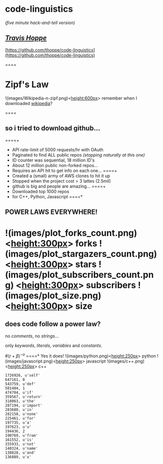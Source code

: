 # code-linguistics
_(five minute hack-and-tell version)_

*[Travis Hoppe](http://thoppe.github.io/)*
----------
[https://github.com/thoppe/code-linguistics](https://github.com/thoppe/code-linguistics)

====

# Zipf's Law
!(images/Wikipedia-n-zipf.png)<<height:600px>> remember when I downloaded [wikipedia](https://github.com/thoppe/Colorless-Green-Ideas)?

====
## so i tried to download github...

====+
+ API rate-limit of 5000 requests/hr with OAuth
+ Paginated to find ALL public repos _(stopping naturally at this one)_
+ ID counter was sequential, 18 million ID's
+ About 12 million public non-forked repos...
+ Requires an API hit to get info on each one...
====+
+ Created a (small) army of AWS clones to hit it up
+ Stopped when the project cost > 3 lattes (2.5mil)
+ github is big and people are amazing...
====+
+ Downloaded top 1000 repos
+ for C++, Python, Javascript
====*
## POWER LAWS EVERYWHERE!
!(images/plot_forks_count.png) <<height:300px>> forks
!(images/plot_stargazers_count.png) <<height:300px>> stars
!(images/plot_subscribers_count.png) <<height:300px>> subscribers
!(images/plot_size.png) <<height:300px>> size
====
## does code follow a power law?
no _comments_, no _strings_...

only *keywords*, *literals*, *variables* and *constants*.

#$(r+\beta)^{-\alpha}$
====*
Yes it does!
!(images/python.png)<<height:250px>> python
!(images/javascript.png)<<height:250px>> javascript
!(images/c++.png)<<height:250px>> c++


    1726926, u'self'
    647161, 0
    543759, u'def'
    501404, 1
    474704, u'if'
    359567, u'return'
    318063, u'the'
    287194, u'import'
    283680, u'in'
    282158, u'none'
    225461, u'for'
    197735, u'a'
    197623, u'u'
    194436, 2
    190769, u'from'
    161552, u'is'
    155933, u'not'
    140324, u'name'
    138828, u'and'
    136889, u'x'

